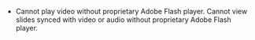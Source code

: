 

- Cannot play video without proprietary Adobe Flash player. Cannot view slides synced with video or audio without  proprietary Adobe Flash player.